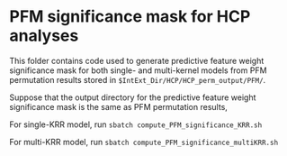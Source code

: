 # PFM significance mask for HCP analyses

This folder contains code used to generate predictive feature weight significance mask for both single- and multi-kernel models from PFM permutation results stored in `$IntExt_Dir/HCP/HCP_perm_output/PFM/`.

Suppose that the output directory for the predictive feature weight significance mask is the same as PFM permutation results,

For single-KRR model, run `sbatch compute_PFM_significance_KRR.sh`

For multi-KRR model, run `sbatch compute_PFM_significance_multiKRR.sh`

